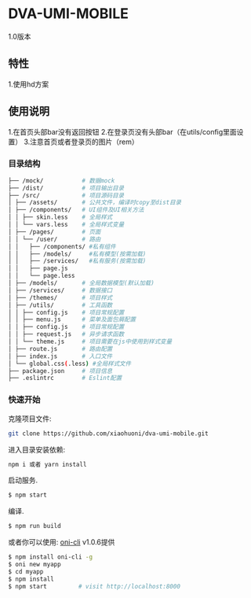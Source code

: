 # DVA-UMI-MOBILE
1.0版本
## 特性
1.使用hd方案
## 使用说明
1.在首页头部bar没有返回按钮
2.在登录页没有头部bar（在utils/config里面设置）
3.注意首页或者登录页的图片（rem）
### 目录结构

```bash
├── /mock/           # 数据mock
├── /dist/           # 项目输出目录
├── /src/            # 项目源码目录
│ ├── /assets/       # 公共文件，编译时copy至dist目录
│ ├── /components/   # UI组件及UI相关方法
│ │ ├── skin.less    # 全局样式
│ │ └── vars.less    # 全局样式变量
│ ├── /pages/        # 页面
│ │ └── /user/       # 路由
│ │   ├── /components/ #私有组件     
│ │   ├── /models/     #私有模型(按需加载) 
│ │   ├── /services/   #私有服务(按需加载)   
│ │   ├── page.js       
│ │   └── page.less   
│ ├── /models/       # 全局数据模型(默认加载)
│ ├── /services/     # 数据接口
│ ├── /themes/       # 项目样式
│ ├── /utils/        # 工具函数
│ │ ├── config.js    # 项目常规配置
│ │ ├── menu.js      # 菜单及面包屑配置
│ │ ├── config.js    # 项目常规配置
│ │ ├── request.js   # 异步请求函数
│ │ └── theme.js     # 项目需要在js中使用到样式变量
│ ├── route.js       # 路由配置
│ ├── index.js       # 入口文件
│ └── global.css(.less) #全局样式文件     
├── package.json     # 项目信息
├── .eslintrc        # Eslint配置
```

### 快速开始

克隆项目文件:

```bash
git clone https://github.com/xiaohuoni/dva-umi-mobile.git
```

进入目录安装依赖:

```bash
npm i 或者 yarn install
```

启动服务.

```bash
$ npm start
```

编译.

```bash
$ npm run build
```

或者你可以使用: [oni-cli](https://github.com/xiaohuoni/oni-cli)
v1.0.6提供
```bash
$ npm install oni-cli -g
$ oni new myapp
$ cd myapp
$ npm install
$ npm start         # visit http://localhost:8000
```
